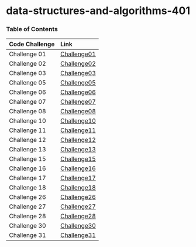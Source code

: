# data-structures-and-algorithms-401

### Table of Contents

|      Code Challenge       |                 Link                   |
| :-------------------------| :------------------------------------- |
|     Challenge 01          |   [Challenge01](Challenge01/readme.md) |
|     Challenge 02          |   [Challenge02](Challenge02/readme.md) |
|     Challenge 03          |   [Challenge03](Challenge03/readme.md) |
|     Challenge 05          |   [Challenge05](Challenge05/readme.md) |
|     Challenge 06          |   [Challenge06](Challenge05/readme1.md)|
|     Challenge 07          |   [Challenge07](Challenge05/readme2.md)|
|     Challenge 08          |   [Challenge08](Challenge05/readme3.md)|
|     Challenge 10          |   [Challenge10](Challenge10/readme.md) |
|     Challenge 11          |   [Challenge11](Challenge10/readme1.md)|
|     Challenge 12          |   [Challenge12](Challenge10/readme2.md)|
|     Challenge 13          |   [Challenge13](Challenge10/readme4.md)|
|     Challenge 15          |   [Challenge15](Challenge10/readme3.md)|
|     Challenge 16          |   [Challenge16](Challenge10/readme5.md)|
|     Challenge 17          |   [Challenge17](Challenge10/readme6.md)|
|     Challenge 18          |   [Challenge18](Challenge10/readme7.md)|
|     Challenge 26          |   [Challenge26](Challenge26/readme.md) |
|     Challenge 27          |   [Challenge27](Challenge27/readme.md) |
|     Challenge 28          |   [Challenge28](Challenge28/readme.md) |
|     Challenge 30          |   [Challenge30](Challenge30/readme.md) |
|     Challenge 31          |   [Challenge31](Challenge31/readme.md) |
